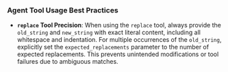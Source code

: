 ### Agent Tool Usage Best Practices

-   **`replace` Tool Precision**: When using the `replace` tool, always provide the `old_string` and `new_string` with exact literal content, including all whitespace and indentation. For multiple occurrences of the `old_string`, explicitly set the `expected_replacements` parameter to the number of expected replacements. This prevents unintended modifications or tool failures due to ambiguous matches.